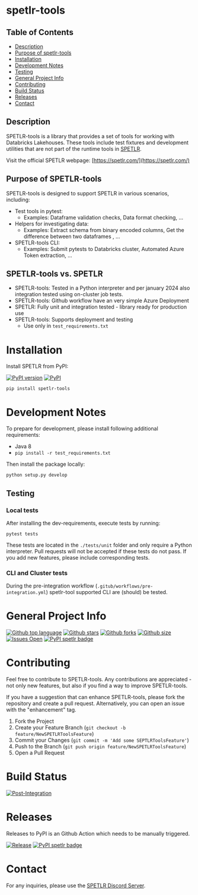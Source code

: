 # spetlr-tools

## Table of Contents

- [Description](#description)
- [Purpose of spetlr-tools](#purpose-of-spetlr-tools)
- [Installation](#installation)
- [Development Notes](#development-notes)
- [Testing](#testing)
- [General Project Info](#general-project-info)
- [Contributing](#contributing)
- [Build Status](#build-status)
- [Releases](#releases)
- [Contact](#contact)

## Description
SPETLR-tools is a library that provides a set of tools for working with Databricks Lakehouses. These tools include test fixtures and development utilities that are not part of the runtime tools in [SPETLR](https://github.com/spetlr-org/spetlr).


Visit the official SPETLR webpage: [https://spetlr.com/](https://spetlr.com/)


## Purpose of SPETLR-tools

SPETLR-tools is designed to support SPETLR in various scenarios, including:

* Test tools in pytest:
    * Examples: Dataframe validation checks, Data format checking, ...
* Helpers for investigating data:
    * Examples: Extract schema from binary encoded columns, Get the difference between two dataframes , ...
* SPETLR-tools CLI:
    * Examples: Submit pytests to Databricks cluster, Automated Azure Token extraction, ... 

## SPETLR-tools vs. SPETLR

* SPETLR-tools: Tested in a Python interpreter and per january 2024 also integration tested using on-cluster job tests.
* SPETLR-tools: Github workflow have an very simple Azure Deployment
* SPETLR: Fully unit and integration tested - library ready for production use
* SPETLR-tools: Supports deployment and testing
    * Use only in `test_requirements.txt`

# Installation

Install SPETLR from PyPI: 

[![PyPI version](https://badge.fury.io/py/spetlr-tools.svg)](https://pypi.org/project/spetlr-tools/)
[![PyPI](https://img.shields.io/pypi/dm/spetlr-tools)](https://pypi.org/project/spetlr-tools/)
```    
pip install spetlr-tools
```

# Development Notes

To prepare for development, please install following additional requirements:
 - Java 8
 - `pip install -r test_requirements.txt`

Then install the package locally:

    python setup.py develop

## Testing

### Local tests
After installing the dev-requirements, execute tests by running:

    pytest tests

These tests are located in the `./tests/unit` folder and only require a Python interpreter. Pull requests will not be accepted if these tests do not pass. If you add new features, please include corresponding tests.

### CLI and Cluster tests
During the pre-integration workflow (`.gitub/workflows/pre-integration.yml`) spetlr-tool supported CLI are (should) be tested. 

# General Project Info
[![Github top language](https://img.shields.io/github/languages/top/spetlr-org/spetlr-tools)](https://github.com/spetlr-org/spetlr-tools)
[![Github stars](https://img.shields.io/github/stars/spetlr-org/spetlr-tools)](https://github.com/spetlr-org/spetlr-tools)
[![Github forks](https://img.shields.io/github/forks/spetlr-org/spetlr-tools)](https://github.com/spetlr-org/spetlr-tools)
[![Github size](https://img.shields.io/github/repo-size/spetlr-org/spetlr-tools)](https://github.com/spetlr-org/spetlr-tools)
[![Issues Open](https://img.shields.io/github/issues/spetlr-org/spetlr-tools.svg?logo=github)](https://github.com/spetlr-org/spetlr-tools/issues)
[![PyPI spetlr badge](https://img.shields.io/pypi/v/spetlr-tools)](https://pypi.org/project/spetlr-tools/)


# Contributing

Feel free to contribute to SPETLR-tools. Any contributions are appreciated - not only new features, but also if you find a way to improve SPETLR-tools. 

If you have a suggestion that can enhance SPETLR-tools, please fork the repository and create a pull request. Alternatively, you can open an issue with the "enhancement" tag.

1. Fork the Project
2. Create your Feature Branch (`git checkout -b feature/NewSPETLRToolsFeature`)
3. Commit your Changes (`git commit -m 'Add some SEPTLRToolsFeature'`)
4. Push to the Branch (`git push origin feature/NewSPETLRToolsFeature`)
5. Open a Pull Request


# Build Status

[![Post-Integration](https://github.com/spetlr-org/spetlr-tools/actions/workflows/post-integration.yml/badge.svg)](https://github.com/spetlr-org/spetlr-tools/actions/workflows/post-integration.yml)


# Releases
Releases to PyPI is an Github Action which needs to be manually triggered. 

[![Release](https://github.com/spetlr-org/spetlr-tools/actions/workflows/release.yml/badge.svg)](https://github.com/spetlr-org/spetlr-tools/actions/workflows/release.yml)
[![PyPI spetlr badge](https://img.shields.io/pypi/v/spetlr-tools)](https://pypi.org/project/spetlr-tools/)

# Contact

For any inquiries, please use the [SPETLR Discord Server](https://discord.gg/p9bzqGybVW).